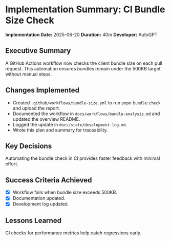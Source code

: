 # Implementation Summary: CI Bundle Size Check

**Implementation Date:** 2025-06-20
**Duration:** 40m
**Developer:** AutoGPT

## Executive Summary
A GitHub Actions workflow now checks the client bundle size on each pull request. This automation ensures bundles remain under the 500KB target without manual steps.

## Changes Implemented
- Created `.github/workflows/bundle-size.yml` to run `pnpm bundle:check` and upload the report.
- Documented the workflow in `docs/workflows/bundle-analysis.md` and updated the overview README.
- Logged the update in `docs/state/development-log.md`.
- Wrote this plan and summary for traceability.

## Key Decisions
Automating the bundle check in CI provides faster feedback with minimal effort.

## Success Criteria Achieved
- [x] Workflow fails when bundle size exceeds 500KB.
- [x] Documentation updated.
- [x] Development log updated.

## Lessons Learned
CI checks for performance metrics help catch regressions early.
